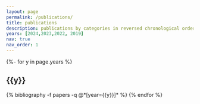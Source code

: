 ```yaml
---
layout: page
permalink: /publications/
title: publications
description: publications by categories in reversed chronological order. generated by jekyll-scholar.
years: [2024,2023,2022, 2019]
nav: true
nav_order: 1
---
```

<!-- _pages/publications.md -->
<div class="publications">

{%- for y in page.years %}
  <h2 class="year">{{y}}</h2>
  {% bibliography -f papers -q @*[year={{y}}]* %}
{% endfor %}

</div>
